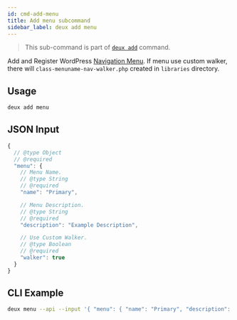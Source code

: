 ```yaml
---
id: cmd-add-menu
title: Add menu subcommand
sidebar_label: deux add menu
---
```


> This sub-command is part of [`deux add`](cmd-add.html) command.

Add and Register WordPress [Navigation Menu](https://developer.wordpress.org/themes/functionality/navigation-menus/). If menu use custom walker, there will `class-menuname-nav-walker.php` created in `libraries` directory.

## Usage
```bash
deux add menu
```

## JSON Input
```javascript 
{
  // @type Object
  // @required
  "menu": {
    // Menu Name.
    // @type String
    // @required
    "name": "Primary",

    // Menu Description.
    // @type String
    // @required
    "description": "Example Description",

    // Use Custom Walker.
    // @type Boolean
    // @required
    "walker": true
  }
}
```

## CLI Example
```bash
deux menu --api --input '{ "menu": { "name": "Primary", "description": "Example Description", "walker": true } }'
```
